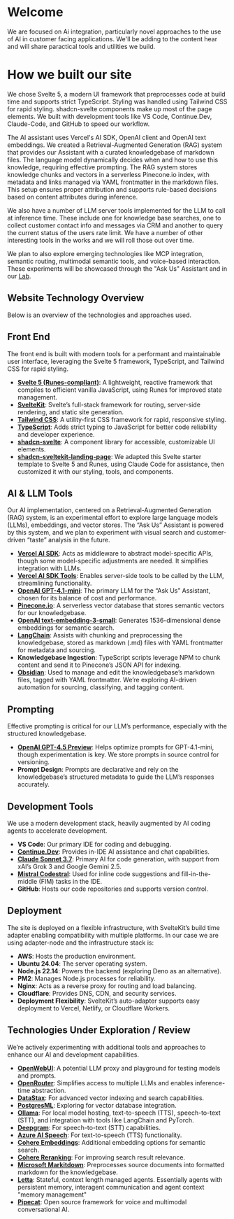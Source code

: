 # Welcome

We are focused on Ai integration, particularly novel approaches to the use of AI in customer facing applications. We'll be adding to the content hear and will share paractical tools and utilities we build.

# How we built our site

 We chose Svelte 5, a modern UI framework that preprocesses code at build time and supports strict TypeScript. Styling was handled using Tailwind CSS for rapid styling. shadcn-svelte components make up most of the page elements. We built with development tools like VS Code, Continue.Dev, Claude-Code, and GitHub to speed our workflow.

The AI assistant uses Vercel's AI SDK, OpenAI client and OpenAI text embeddings. We created a Retrieval-Augmented Generation (RAG) system that provides our Assistant with a curated knowledgebase of markdown files. The language model dynamically decides when and how to use this knowledge, requiring effective prompting. The RAG system stores knowledge chunks and vectors in a serverless Pinecone.io index, with metadata and links managed via YAML frontmatter in the markdown files. This setup ensures proper attribution and supports rule-based decisions based on content attributes during inference.

We also have a number of LLM server tools implemented for the LLM to call at inference time. These include one for knowledge base searches, one to collect customer contact info and messages via CRM and another to query the current status of the users rate limit. We have a number of other interesting tools in the works and we will roll those out over time.

 We plan to also explore emerging technologies like MCP integration, semantic routing, multimodal semantic tools, and voice-based interaction. These experiments will be showcased through the "Ask Us" Assistant and in our [Lab](https://designedprogress.ca/lab).

## Website Technology Overview

Below is an overview of the technologies and approaches used.

## Front End

The front end is built with modern tools for a performant and maintainable user interface, leveraging the Svelte 5 framework, TypeScript, and Tailwind CSS for rapid styling.

- **[Svelte 5 (Runes-compliant)](https://svelte.dev/)**: A lightweight, reactive framework that compiles to efficient vanilla JavaScript, using Runes for improved state management.
- **[SvelteKit](https://svelte.dev/docs/kit/introduction)**: Svelte’s full-stack framework for routing, server-side rendering, and static site generation.
- **[Tailwind CSS](https://tailwindcss.com/)**: A utility-first CSS framework for rapid, responsive styling.
- **[TypeScript](https://www.typescriptlang.org/)**: Adds strict typing to JavaScript for better code reliability and developer experience.
- **[shadcn-svelte](https://next.shadcn-svelte.com/)**: A component library for accessible, customizable UI elements.
- **[shadcn-sveltekit-landing-page](https://github.com/Zxce3/shadcn-sveltekit-landing-page)**: We adapted this Svelte starter template to Svelte 5 and Runes, using Claude Code for assistance, then customized it with our styling, tools, and components.

## AI & LLM Tools

Our AI implementation, centered on a Retrieval-Augmented Generation (RAG) system, is an experimental effort to explore large language models (LLMs), embeddings, and vector stores. The “Ask Us” Assistant is powered by this system, and we plan to experiment with visual search and customer-driven “taste” analysis in the future.

- **[Vercel AI SDK](https://sdk.vercel.ai/)**: Acts as middleware to abstract model-specific APIs, though some model-specific adjustments are needed. It simplifies integration with LLMs.
- **[Vercel AI SDK Tools](https://sdk.vercel.ai/docs/ai-sdk-ui/chatbot-tool-usage)**: Enables server-side tools to be called by the LLM, streamlining functionality.
- **[OpenAI GPT-4.1-mini](https://platform.openai.com/docs/models/gpt-4o-mini)**: The primary LLM for the “Ask Us” Assistant, chosen for its balance of cost and performance.
- **[Pinecone.io](https://www.pinecone.io/)**: A serverless vector database that stores semantic vectors for our knowledgebase.
- **[OpenAI text-embedding-3-small](https://platform.openai.com/docs/guides/embeddings#embedding-models)**: Generates 1536-dimensional dense embeddings for semantic search.
- **[LangChain](https://blog.langchain.dev/typescript-support/)**: Assists with chunking and preprocessing the knowledgebase, stored as markdown (.md) files with YAML frontmatter for metadata and sourcing.
- **Knowledgebase Ingestion**: TypeScript scripts leverage NPM to chunk content and send it to Pinecone’s JSON API for indexing.
- **[Obsidian](https://obsidian.md/)**: Used to manage and edit the knowledgebase’s markdown files, tagged with YAML frontmatter. We’re exploring AI-driven automation for sourcing, classifying, and tagging content.

## Prompting

Effective prompting is critical for our LLM’s performance, especially with the structured knowledgebase.

- **[OpenAI GPT-4.5 Preview](https://platform.openai.com/docs/models/gpt-4.5-preview)**: Helps optimize prompts for GPT-4.1-mini, though experimentation is key. We store prompts in source control for versioning.
- **Prompt Design**: Prompts are declarative and rely on the knowledgebase’s structured metadata to guide the LLM’s responses accurately.

## Development Tools

We use a modern development stack, heavily augmented by AI coding agents to accelerate development.

- **VS Code**: Our primary IDE for coding and debugging.
- **[Continue.Dev](https://www.continue.dev/)**: Provides in-IDE AI assistance and chat capabilities.
- **[Claude Sonnet 3.7](https://www.anthropic.com/claude/sonnet)**: Primary AI for code generation, with support from xAI’s Grok 3 and Google Gemini 2.5.
- **[Mistral Codestral](https://mistral.ai/news/codestral)**: Used for inline code suggestions and fill-in-the-middle (FIM) tasks in the IDE.
- **GitHub**: Hosts our code repositories and supports version control.

## Deployment

The site is deployed on a flexible infrastructure, with SvelteKit’s build time adapter enabling compatibility with multiple platforms. In our case we are using adapter-node and the infrastructure stack is:

- **AWS**: Hosts the production environment.
- **Ubuntu 24.04**: The server operating system.
- **Node.js 22.14**: Powers the backend (exploring Deno as an alternative).
- **PM2**: Manages Node.js processes for reliability.
- **Nginx**: Acts as a reverse proxy for routing and load balancing.
- **Cloudflare**: Provides DNS, CDN, and security services.
- **Deployment Flexibility**: SvelteKit’s auto-adapter supports easy deployment to Vercel, Netlify, or Cloudflare Workers.

## Technologies Under Exploration / Review

We’re actively experimenting with additional tools and approaches to enhance our AI and development capabilities.

- **[OpenWebUI](https://openwebui.com/)**: A potential LLM proxy and playground for testing models and prompts.
- **[OpenRouter](https://openrouter.ai/)**: Simplifies access to multiple LLMs and enables inference-time abstraction.
- **[DataStax](https://www.datastax.com/)**: For advanced vector indexing and search capabilities.
- **[PostgresML](https://postgresml.org/docs/open-source/pgml/guides/vector-database)**: Exploring for vector database integration.
- **[Ollama](https://ollama.com/)**: For local model hosting, text-to-speech (TTS), speech-to-text (STT), and integration with tools like LangChain and PyTorch.
- **[Deepgram](https://deepgram.com/)**: For speech-to-text (STT) capabilities.
- **[Azure AI Speech](https://azure.microsoft.com/en-us/products/ai-services/ai-speech)**: For text-to-speech (TTS) functionality.
- **[Cohere Embeddings](https://cohere.com/embed)**: Additional embedding options for semantic search.
- **[Cohere Reranking](https://cohere.com/rerank)**: For improving search result relevance.
- **[Microsoft Markitdown](https://github.com/microsoft/markitdown)**: Preprocesses source documents into formatted markdown for the knowledgebase.
- **[Letta](https://www.letta.com/)**: Stateful, context length managed agents. Essentially agents with persistent memory, interagent communication and agent context "memory management"
- **[Pipecat](https://www.pipecat.ai/)**: Open source framework for voice and multimodal conversational AI.
